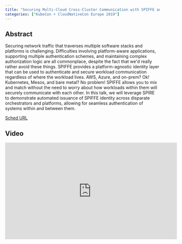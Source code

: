 ```yaml
---
title: "Securing Multi-Cloud Cross-Cluster Communication with SPIFFE and SPIRE - Evan Gilman, Scytale, Inc."
categories: ["KubeCon + CloudNativeCon Europe 2019"]
---
```


## Abstract

Securing network traffic that traverses multiple software stacks and platforms is challenging. Difficulties involving platform-aware applications, supporting multiple authentication schemes, and maintaining complex authorization logic are all commonplace, despite the fact that we'd really rather avoid these things.  SPIFFE provides a platform-agnostic identity layer that can be used to authenticate and secure workload communication regardless of where the workload lives. AWS, Azure, and on-prem? Ok! Kubernetes, Mesos, and bare metal? No problem! SPIFFE allows you to mix and match without the need to worry about how workloads within them will securely communicate with each other.  In this talk, we will leverage SPIRE to demonstrate automated issuance of SPIFFE identity across disparate orchestrators and platforms, allowing for seamless authentication of systems within and between them.

[Sched URL](https://kccnceu19.sched.com/event/9b6dd91afedabf694a47035a653ff812)

## Video

<iframe width='560' height='315' src='https://www.youtube.com/embed/sLN11qAFAC4' frameborder='0' allow='accelerometer; autoplay; encrypted-media; gyroscope; picture-in-picture' allowfullscreen></iframe>
